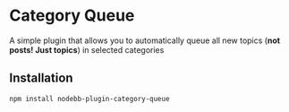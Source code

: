 # Category Queue

A simple plugin that allows you to automatically queue all new topics (**not posts! Just topics**) in selected categories   

## Installation

    npm install nodebb-plugin-category-queue